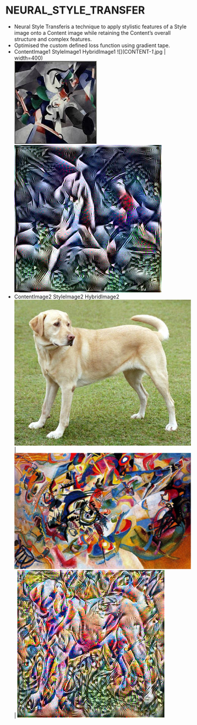 # NEURAL_STYLE_TRANSFER

* Neural Style Transferis a technique to apply stylistic features of a Style image onto a Content image while retaining the Content’s overall structure and complex features.
* Optimised the custom defined loss function using gradient tape.
* ContentImage1   StyleImage1  HybridImage1
![](CONTENT-_1_.jpg | width=400)  
![](STYLE-_1_.jpg)  
![](image_02_3750.jpg)
* ContentImage2   StyleImage2  HybridImage2
![](content.jpg) | ![](style.jpg) | ![](Generated_imgae.jpg)
